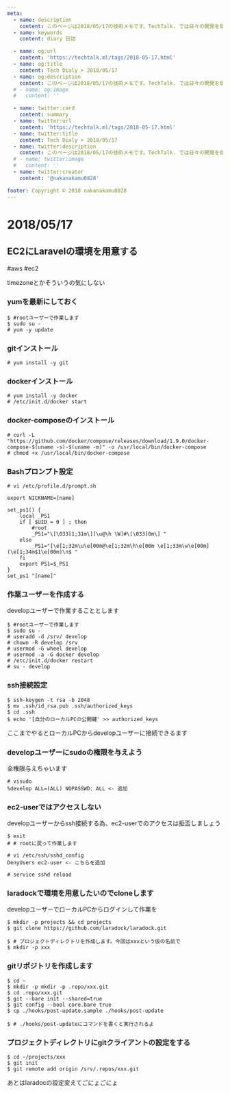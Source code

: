 ```yaml
---
meta:
  - name: description
    content: このページは2018/05/17の技術メモです。TechTalk. では日々の開発を個人メモとして残しています。将来に向けて技術ノウハウを蓄積することを目的とします。
  - name: keywords
    content: diary 日誌

  - name: og:url
    content: 'https://techtalk.ml/tags/2018-05-17.html'
  - name: og:title
    content: Tech Dialy > 2018/05/17
  - name: og:description
    content: このページは2018/05/17の技術メモです。TechTalk. では日々の開発を個人メモとして残しています。将来に向けて技術ノウハウを蓄積することを目的とします。
  # - name: og:image
  #   content: ''

  - name: twitter:card
    content: summary
  - name: twitter:url
    content: 'https://techtalk.ml/tags/2018-05-17.html'
  - name: twitter:title
    content: Tech Dialy > 2018/05/17
  - name: twitter:description
    content: このページは2018/05/17の技術メモです。TechTalk. では日々の開発を個人メモとして残しています。将来に向けて技術ノウハウを蓄積することを目的とします。
  # - name: twitter:image
  #   content: ''
  - name: twitter:creator
    content: '@nakanakamu0828'

footer: Copyright © 2018 nakanakamu0828
---
```

# 2018/05/17
## EC2にLaravelの環境を用意する
#aws #ec2

timezoneとかそういうの気にしない

### yumを最新にしておく
```
$ #rootユーザーで作業します
$ sudo su -
# yum -y update
```

### gitインストール
```
# yum install -y git
```

### dockerインストール
```
# yum install -y docker
# /etc/init.d/docker start
```

### docker-composeのインストール
```
# curl -L "https://github.com/docker/compose/releases/download/1.9.0/docker-compose-$(uname -s)-$(uname -m)" -o /usr/local/bin/docker-compose
# chmod +x /usr/local/bin/docker-compose
```

### Bashプロンプト設定
```
# vi /etc/profile.d/prompt.sh

export NICKNAME=[name]

set_ps1() {
    local _PS1
    if [ $UID = 0 ] ; then
        #root
        _PS1="\[\033[1;31m\][\u@\h \W]#\[\033[0m\] "
    else
        _PS1="[\e[1;32m\u\e[00m@\e[1;32m\h\e[00m \e[1;33m\w\e[00m] (\e[1;34m$1\e[00m)\n$ "
    fi
    export PS1=$_PS1
}
set_ps1 "[name]"

```

### 作業ユーザーを作成する 
developユーザーで作業することとします
```
$ #rootユーザーで作業します
$ sudo su -
# useradd -d /srv/ develop
# chown -R develop /srv
# usermod -G wheel develop
# usermod -a -G docker develop
# /etc/init.d/docker restart
# su - develop
```

### ssh接続設定
```
$ ssh-keygen -t rsa -b 2048
$ mv .ssh/id_rsa.pub .ssh/authorized_keys
$ cd .ssh
$ echo '[自分のローカルPCの公開鍵' >> authorized_keys
```

ここまでやるとローカルPCからdevelopユーザーに接続できるます

### developユーザーにsudoの権限を与えよう
全権限与えちゃいます
```
# visudo
%develop ALL=(ALL) NOPASSWD: ALL <- 追加
```

### ec2-userではアクセスしない
developユーザーからssh接続する為、ec2-userでのアクセスは拒否しましょう
```
$ exit
# # rootに戻って作業します

# vi /etc/ssh/sshd_config
DenyUsers ec2-user <- こちらを追加

# service sshd reload
```

### laradockで環境を用意したいのでcloneします
developユーザーでローカルPCからログインして作業を
```
$ mkdir -p projects && cd projects
$ git clone https://github.com/laradock/laradock.git

$ # プロジェクトディレクトリを作成します。今回はxxxという仮の名前で
$ mkdir -p xxx
```

### gitリポジトリを作成します
```
$ cd ~
$ mkdir -p mkdir -p .repo/xxx.git
$ cd .repo/xxx.git
$ git --bare init --shared=true
$ git config --bool core.bare true
$ cp ./hooks/post-update.sample ./hooks/post-update

$ # ./hooks/post-updateにコマンドを書くと実行されるよ
```

### プロジェクトディレクトリにgitクライアントの設定をする
```
$ cd ~/projects/xxx
$ git init
$ git remote add origin /srv/.repos/xxx.git
```

あとはlaradocの設定変えてごにょごにょ